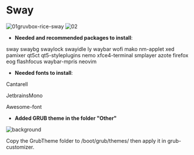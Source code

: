 # Sway
![01gruvbox-rice-sway](https://user-images.githubusercontent.com/98311090/154418936-4b4fcb3c-2c2e-45ef-8e5e-5c6d6b9c484b.png)
![02](https://user-images.githubusercontent.com/98311090/154418961-456d0a04-7671-4763-aec5-bbaa8e5c5c87.png)



* **Needed and recommended packages to install**:

sway swaybg swaylock swayidle ly waybar wofi mako nm-applet xed pamixer qt5ct qt5-styleplugins nemo xfce4-terminal smplayer azote firefox eog flashfocus waybar-mpris neovim

* **Needed fonts to install**:

Cantarell

JetbrainsMono

Awesome-font

* **Added GRUB theme in the folder "Other"**

![background](https://user-images.githubusercontent.com/98311090/154964642-7e2b2cc8-12d5-42a2-9f94-4b7de5cfa31e.png)


Copy the GrubTheme folder to /boot/grub/themes/ then apply it in grub-customizer.


